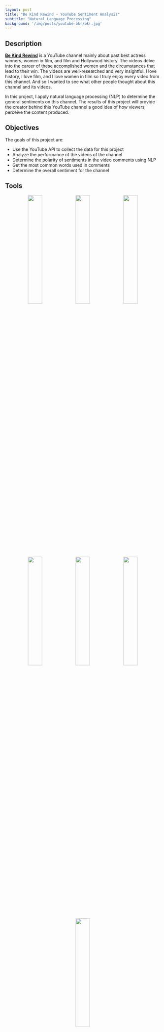 ```yaml
---
layout: post
title: "Be Kind Rewind - YouTube Sentiment Analysis"
subtitle: "Natural Language Processing"
background: '/img/posts/youtube-bkr/bkr.jpg'
---
```


## Description
**[Be Kind Rewind](https://www.youtube.com/channel/UCNiolZNLiJplmCCzqk9-czQ)** is a YouTube channel mainly about past best actress winners, women in film, and film and Hollywood history. The videos delve into the career of these accomplished women and the circumstances that lead to their win. The videos are well-researched and very insightful. I love history, I love film, and I love women in film so I truly enjoy every video from this channel. And so I wanted to see what other people thought about this channel and its videos.  

In this project, I apply natural language processing (NLP) to determine the general sentiments on this channel. The results of this project will provide the creator behind this YouTube channel a good idea of how viewers perceive the content produced.

## Objectives
The goals of this project are:
- Use the YouTube API to collect the data for this project  
- Analyze the performance of the videos of the channel  
- Determine the polarity of sentiments in the video comments using NLP  
- Get the most common words used in comments  
- Determine the overall sentiment for the channel  

## Tools
<p align="center">
  <img width="30%" height="30%" src="/img/posts/youtube-bkr/python.png" />
  <img width="30%" height="30%" src="/img/posts/youtube-bkr/numpy.png" />
  <img width="30%" height="30%" src="/img/posts/youtube-bkr/pandas.png" />
  <img width="30%" height="30%" src="/img/posts/youtube-bkr/matplotlib.png" />
  <img width="30%" height="30%" src="/img/posts/youtube-bkr/seaborn.png" />
  <img width="30%" height="30%" src="/img/posts/youtube-bkr/txtblob.png" />
  <img width="30%" height="30%" src="/img/posts/youtube-bkr/sql.png" />
</p>

- **Python** - used to extract the data, clean and preprocess the data, get the sentiments from the comments, and analyze the data. The libraries used were:  
  - NumPy  
  - Pandas  
  - Google API client  
  - Matplotlib  
  - Seaborn  
  - WordCloud  
  - Demoji  
  - NLTK  
  - TextBlob  
- **SQL Server** – store the data and retrieve information for analysis  
- **YouTube API** – source of the data  

## Steps
1. Download channel, video, and comments data from YouTube using the YouTube API
2. Clean and preprocess the data
3. Perform exploratory data analysis (EDA) on the data
4. Analyze the sentiment of all the comments on the videos and the channel as a whole
5. Conclusion   

## The Data
The data was scraped using Google Youtube Data API version 3.0. There are two datasets: one for the details for each of the 67 videos on the channel and one for the comments posted for all of the videos on the channel. The first dataset was used to analyze the overall performance of the channel. The second dataset was used to get the sentiments from viewers.

## Data Cleaning and Preprocessing
After importing the libraries and extracting the data of the channel from YouTube, we prepared the data for analysis by doing the following:
- Check the data types of each column and number of non-null values
- Convert numerical columns to numeric
- Remove the column 'favouriteCount' since this column has no data
- Convert 'duration' column to seconds
- Add a column that indicates the day of the week the videos and comments were published based on the column 'publishedAt'
- Add column 'tagCount'
- Remove emojis	
- Insert a column to indicate the language the comment was written in and remove comments in languages other than English
- Remove stop words and special characters, lemmatize words
- Get the number of words in each comment

## EDA
The exploratory data analysis was performed using SQL to retrieve information from the datasets. Python was also used for the analysis to visualize the analysis. Some of the notable insights gained from this analysis are as follows:

#### Top performing videos by viewCount
<p align="center">
  <img width="60%" height="60%" src="/img/posts/youtube-bkr/eda1t.jpg" />
  <img width="100%" height="100%" src="/img/posts/youtube-bkr/eda1g.jpg" />
</p>
The most viewed videos are those that discuss movies and personalities who are familiar to today’s audiences. The channel goes over the story of past best actress winners all the way from the infancy of the Oscars. Average viewers may not be able to easily recognize and relate to the subject of some of the videos especially those from the Golden Age of Hollywood. The top 4 most viewed videos cover movies that were recently made (or remade) or actresses that are currently active who won their Oscar within the last 2 decades. The top 5 and 6 most watched video also has this characteristic in a way. They delve into the story  of 2 actresses from the Golden Age of Hollywood who were the subjects of a recent popular TV series. 

#### Average view count of videos
<p align="center">
  <img width="60%" height="60%" src="/img/posts/youtube-bkr/eda3.jpg" />
</p>
The average views of channel per video is 352,354.

#### Videos with the most comments
<p align="center">
  <img width="60%" height="60%" src="/img/posts/youtube-bkr/eda5t.jpg" />
  <img width="100%" height="100%" src="/img/posts/youtube-bkr/eda5g.jpg" />
</p>
Videos with the most comments are also those that cover actresses and movies that are more recent as they would be more familiar to today’s viewers.

#### Average number of comments
<p align="center">
  <img width="60%" height="60%" src="/img/posts/youtube-bkr/eda7.jpg" />
</p>
The average number of comments on the channel’s videos is 1,246.

#### Video comments per 1000 views
<p align="center">
  <img width="60%" height="60%" src="/img/posts/youtube-bkr/eda8t.jpg" />
  <img width="100%" height="100%" src="/img/posts/youtube-bkr/eda8g.jpg" />
</p>
Video comments are correlated to views since the more views a video has, the more chance the video will have of getting comments. Thus, to be able to better compare the comment count of videos, we need to consider them in the context of their view counts. The comment count was divided by the total views of each video and then multiplied by 1000. Using this ratio, we can see that the most commented video per 1000 views is the channel’s Q&A video. Perhaps the reason behind this is that this video is a way for the creator of the channel to engage with the channel’s audience and this, in turn, resulted to more comments.

#### Average number of words in comments for all videos
<p align="center">
  <img width="60%" height="60%" src="/img/posts/youtube-bkr/eda15.jpg" />
</p>
Comments have an average length of 33 words. 

#### Correlation of viewCount, likeCount, commentCount, duration, tagCount, and comment_view_ratio
<p align="center">
  <img width="100%" height="100%" src="/img/posts/youtube-bkr/eda19.jpg" />
</p>
There is a high correlation between viewCount, likeCount, and commentCount. The more a video is viewed, the higher the chance of it getting likes and comments from the viewers.

#### Scatterplot  of viewCount against commentCount, likeCount, tagCount, and durationSecs
<p align="center">
  <img width="100%" height="100%" src="/img/posts/youtube-bkr/eda20.jpg" />
</p>
As seen in the correlation matrix, there is a positive correlation between commentCount and viewCount as well as likeCount and viewCount. Videos with higher viewCounts have higher like counts and comment counts. There is no distinguishable relationship between durationSecs and viewCount as well as tagCount and viewCount. 

## Sentiment Analysis
TextBlob was used to analyze each comment and determine their subjectivity and polarity. **Polarity** defines orientation of a statement whether it expresses a positive, neutral, or negative sentiment. It expressed as a score from -1 to +1 where -1 means a negative statement and +1 means a positive statement. **Subjectivity** measures the amount of personal opinion or factual information contained in a text. It’s value is from 0 to 1 with 1 meaning it expresses personal opinion. 

Based on the polarity score, each comment was tagged as ‘Positive’ if the score > 0, ‘Neutral’ if the score = 0, and ‘Negative’ if the score < 0. 

#### Overall Sentiment
<p align="center">
  <img width="60%" height="60%" src="/img/posts/youtube-bkr/number-of-sentiment.jpg" />
  <img width="100%" height="100%" src="/img/posts/youtube-bkr/number-of-sentiment-g.jpg" />
</p>
The channel has more positive comments than neutral or negative comments. With 63.53% of the comments being positive, viewers generally like the content available on the channel Be Kind Rewind.

#### Average sentiment on videos
<p align="center">
  <img width="60%" height="60%" src="/img/posts/youtube-bkr/avg-sentiment.jpg" />
</p>
The videos have an average of 64.88% of their comments being positive. Negative comments are only 11.63% on average for the videos.

#### Top 10 videos with the highest percentage of positive comments
<p align="center">
  <img width="60%" height="60%" src="/img/posts/youtube-bkr/top-vids-pos-com-t.jpg" />
  <img width="100%" height="100%" src="/img/posts/youtube-bkr/top-vids-pos-com-g.jpg" />
</p>

#### Top 10 videos with the highest percentage of negative comments
<p align="center">
  <img width="60%" height="60%" src="/img/posts/youtube-bkr/top-vids-neg-com-t.jpg" />
  <img width="100%" height="100%" src="/img/posts/youtube-bkr/top-vids-neg-com-g.jpg" />
</p>

#### Top 10 users with most positive comments
<p align="center">
  <img width="60%" height="60%" src="/img/posts/youtube-bkr/top-users-pos-com.jpg" />
</p>

#### Word Cloud of Positive Video Comments
<p align="center">
  <img width="60%" height="60%" src="/img/posts/youtube-bkr/word-cloud-positive.jpg" />
</p>

## Conclusion
Based on the sentiments of comments on the channel’s videos, we can conclude that the channel is generally well received by viewers.  Majority of the comments (63.53%) are positive. The videos have an average of 64.88% of their comments being positive. Some of the most used words in the positive comments are **love, great, think, time, good,** and **woman**. 

---
**The project can be accessed on GitHub through this [link](https://github.com/datascian/YouTube-Sentiment-Analysis---Be-Kind-Rewind) with the codes and the full [documentation](https://github.com/datascian/YouTube-Sentiment-Analysis---Be-Kind-Rewind/blob/main/YouTube%20Sentiment%20Analysis%20-%20BKR.pdf).**